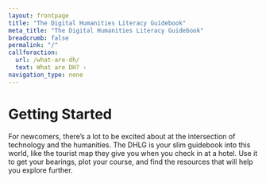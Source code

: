 ```yaml
---
layout: frontpage
title: "The Digital Humanities Literacy Guidebook"
meta_title: "The Digital Humanities Literacy Guidebook"
breadcrumb: false
permalink: "/"
callforaction:
  url: /what-are-dh/
  text: What are DH? ›
navigation_type: none
---
```


# Getting Started
For newcomers, there’s a lot to be excited about at the intersection of technology and the humanities. The DHLG is your slim guidebook into this world, like the tourist map they give you when you check in at a hotel. Use it to get your bearings, plot your course, and find the resources that will help you explore further.
